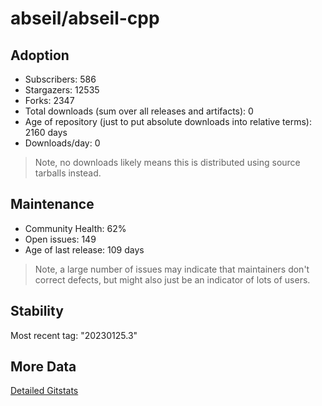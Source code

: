 # abseil/abseil-cpp

## Adoption

- Subscribers: 586
- Stargazers: 12535
- Forks: 2347
- Total downloads (sum over all releases and artifacts): 0
- Age of repository (just to put absolute downloads into relative terms): 2160 days
- Downloads/day: 0

> Note, no downloads likely means this is distributed using source tarballs instead.

## Maintenance

- Community Health: 62%
- Open issues: 149
- Age of last release: 109 days

> Note, a large number of issues may indicate that maintainers don't correct defects, but might also
> just be an indicator of lots of users.

## Stability

Most recent tag: "20230125.3"

## More Data

[Detailed Gitstats](/bazel-catalog/gitstats/abseil/abseil-cpp)

